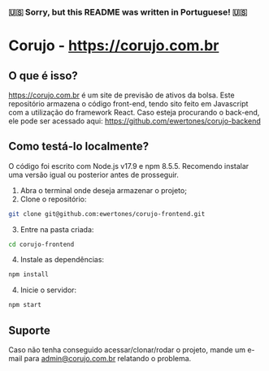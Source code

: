### 🇺🇸 Sorry, but this README was written in Portuguese! 🇺🇸

# Corujo - https://corujo.com.br

## O que é isso?

https://corujo.com.br é um site de previsão de ativos da bolsa. Este repositório armazena o código front-end, tendo sito feito em Javascript com a utilização do framework React. Caso esteja procurando o back-end, ele pode ser acessado aqui: https://github.com/ewertones/corujo-backend

## Como testá-lo localmente?

O código foi escrito com Node.js v17.9 e npm 8.5.5. Recomendo instalar uma versão igual ou posterior antes de prosseguir.

1.  Abra o terminal onde deseja armazenar o projeto;
2.  Clone o repositório:

```bash
git clone git@github.com:ewertones/corujo-frontend.git
```

3.  Entre na pasta criada:

```bash
cd corujo-frontend
```

4. Instale as dependências:

```bash
npm install
```

4.  Inicie o servidor:

```bash
npm start
```

## Suporte

Caso não tenha conseguido acessar/clonar/rodar o projeto, mande um e-mail para admin@corujo.com.br relatando o problema.
